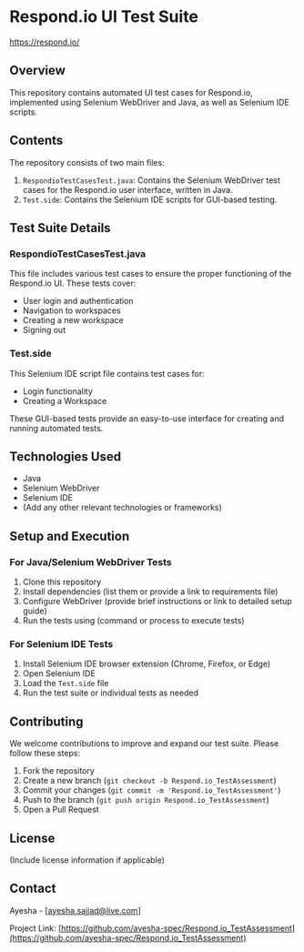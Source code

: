 # Respond.io UI Test Suite

https://respond.io/

## Overview

This repository contains automated UI test cases for Respond.io, implemented using Selenium WebDriver and Java, as well as Selenium IDE scripts.

## Contents

The repository consists of two main files:

1. `RespondioTestCasesTest.java`: Contains the Selenium WebDriver test cases for the Respond.io user interface, written in Java.
2. `Test.side`: Contains the Selenium IDE scripts for GUI-based testing.

## Test Suite Details

### RespondioTestCasesTest.java

This file includes various test cases to ensure the proper functioning of the Respond.io UI. These tests cover:

- User login and authentication
- Navigation to workspaces
- Creating a new workspace
- Signing out 
### Test.side

This Selenium IDE script file contains test cases for:

- Login functionality
- Creating a Workspace

These GUI-based tests provide an easy-to-use interface for creating and running automated tests.

## Technologies Used

- Java
- Selenium WebDriver
- Selenium IDE
- (Add any other relevant technologies or frameworks)

## Setup and Execution

### For Java/Selenium WebDriver Tests

1. Clone this repository
2. Install dependencies (list them or provide a link to requirements file)
3. Configure WebDriver (provide brief instructions or link to detailed setup guide)
4. Run the tests using (command or process to execute tests)

### For Selenium IDE Tests

1. Install Selenium IDE browser extension (Chrome, Firefox, or Edge)
2. Open Selenium IDE
3. Load the `Test.side` file
4. Run the test suite or individual tests as needed

## Contributing

We welcome contributions to improve and expand our test suite. Please follow these steps:

1. Fork the repository
2. Create a new branch (`git checkout -b Respond.io_TestAssessment`)
3. Commit your changes (`git commit -m 'Respond.io_TestAssessment'`)
4. Push to the branch (`git push origin Respond.io_TestAssessment`)
5. Open a Pull Request

## License

(Include license information if applicable)

## Contact

Ayesha - [ayesha.sajjad@live.com]

Project Link: [https://github.com/ayesha-spec/Respond.io_TestAssessment](https://github.com/ayesha-spec/Respond.io_TestAssessment)

